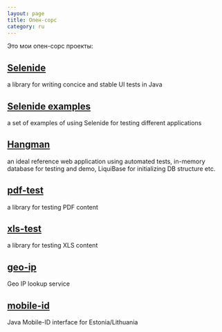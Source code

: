 ```yaml
---
layout: page
title: Опен-сорс
category: ru
---
```


Это мои опен-сорс проекты:

## [Selenide](selenide.org)

a library for writing concice and stable UI tests in Java

## [Selenide examples](https://github.com/selenide-examples)

a set of examples of using Selenide for testing different applications

## [Hangman](https://github.com/selenide-examples/hangman)

an ideal reference web application using automated tests, in-memory database for testing and demo, LiquiBase for initializing DB structure etc.

## [pdf-test](https://github.com/codeborne/pdf-test)

a library for testing PDF content

## [xls-test](https://github.com/codeborne/xls-test)

a library for testing XLS content

## [geo-ip](https://github.com/codeborne/geoip)

Geo IP lookup service

## [mobile-id](https://github.com/codeborne/mobileid)

Java Mobile-ID interface for Estonia/Lithuania